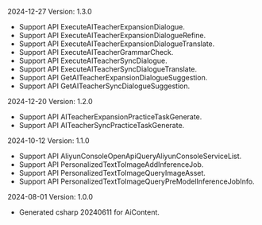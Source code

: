 2024-12-27 Version: 1.3.0
- Support API ExecuteAITeacherExpansionDialogue.
- Support API ExecuteAITeacherExpansionDialogueRefine.
- Support API ExecuteAITeacherExpansionDialogueTranslate.
- Support API ExecuteAITeacherGrammarCheck.
- Support API ExecuteAITeacherSyncDialogue.
- Support API ExecuteAITeacherSyncDialogueTranslate.
- Support API GetAITeacherExpansionDialogueSuggestion.
- Support API GetAITeacherSyncDialogueSuggestion.


2024-12-20 Version: 1.2.0
- Support API AITeacherExpansionPracticeTaskGenerate.
- Support API AITeacherSyncPracticeTaskGenerate.


2024-10-12 Version: 1.1.0
- Support API AliyunConsoleOpenApiQueryAliyunConsoleServiceList.
- Support API PersonalizedTextToImageAddInferenceJob.
- Support API PersonalizedTextToImageQueryImageAsset.
- Support API PersonalizedTextToImageQueryPreModelInferenceJobInfo.


2024-08-01 Version: 1.0.0
- Generated csharp 20240611 for AiContent.

